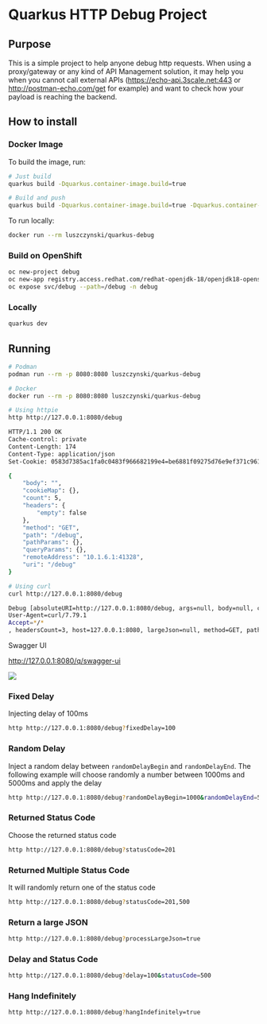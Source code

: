 # Quarkus HTTP Debug Project

## Purpose

This is a simple project to help anyone debug http requests. When using a proxy/gateway or any kind of API Management solution, it may help you when you cannot call external APIs (https://echo-api.3scale.net:443 or http://postman-echo.com/get for example) and want to check how your payload is reaching the backend.

## How to install

### Docker Image

To build the image, run:

```bash
# Just build
quarkus build -Dquarkus.container-image.build=true

# Build and push
quarkus build -Dquarkus.container-image.build=true -Dquarkus.container-image.push=true
```

To run locally:

```bash
docker run --rm luszczynski/quarkus-debug
```

### Build on OpenShift

```bash
oc new-project debug
oc new-app registry.access.redhat.com/redhat-openjdk-18/openjdk18-openshift~https://github.com/luszczynski/quarkus-debug.git --name=debug -n debug
oc expose svc/debug --path=/debug -n debug
```

### Locally

```bash
quarkus dev
```

## Running

```bash
# Podman
podman run --rm -p 8080:8080 luszczynski/quarkus-debug

# Docker
docker run --rm -p 8080:8080 luszczynski/quarkus-debug
```

```bash
# Using httpie
http http://127.0.0.1:8080/debug

HTTP/1.1 200 OK
Cache-control: private
Content-Length: 174
Content-Type: application/json
Set-Cookie: 0583d7385ac1fa0c0483f966682199e4=be6881f09275d76e9ef371c961254aab; path=/; HttpOnly

{
    "body": "",
    "cookieMap": {},
    "count": 5,
    "headers": {
        "empty": false
    },
    "method": "GET",
    "path": "/debug",
    "pathParams": {},
    "queryParams": {},
    "remoteAddress": "10.1.6.1:41328",
    "uri": "/debug"
}

# Using curl
curl http://127.0.0.1:8080/debug

Debug [absoluteURI=http://127.0.0.1:8080/debug, args=null, body=null, cookieMap={}, cookiesCount=0, count=0, headers=Host=127.0.0.1:8080
User-Agent=curl/7.79.1
Accept=*/*
, headersCount=3, host=127.0.0.1:8080, largeJson=null, method=GET, path=/debug, pathParams={}, queryParams={}, rawMethod=null, remoteAddress=127.0.0.1:51898, ssl=false, uri=/debug]
```

Swagger UI

http://127.0.0.1:8080/q/swagger-ui


![](img.png)

### Fixed Delay

Injecting delay of 100ms

```bash
http http://127.0.0.1:8080/debug?fixedDelay=100
```

### Random Delay

Inject a random delay between `randomDelayBegin` and `randomDelayEnd`.
The following example will choose randomly a number between 1000ms and 5000ms and apply the delay

```bash
http http://127.0.0.1:8080/debug?randomDelayBegin=1000&randomDelayEnd=5000
```

### Returned Status Code

Choose the returned status code

```bash
http http://127.0.0.1:8080/debug?statusCode=201
```

### Returned Multiple Status Code

It will randomly return one of the status code

```bash
http http://127.0.0.1:8080/debug?statusCode=201,500
```

### Return a large JSON

```bash
http http://127.0.0.1:8080/debug?processLargeJson=true
```

### Delay and Status Code

```bash
http http://127.0.0.1:8080/debug?delay=100&statusCode=500
```

### Hang Indefinitely

```bash
http http://127.0.0.1:8080/debug?hangIndefinitely=true
```
